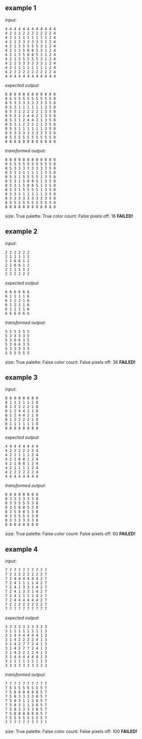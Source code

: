 
## example 1
*input:*
```
4 4 4 4 4 4 4 4 4 4 4 4
4 2 2 2 2 2 2 2 2 2 2 4
4 2 1 1 1 1 1 1 1 1 2 4
4 2 1 3 3 3 3 3 3 1 2 4
4 2 1 3 5 5 5 5 3 1 2 4
4 2 1 3 5 8 8 5 3 1 2 4
4 2 1 3 5 8 8 5 3 1 2 4
4 2 1 3 5 5 5 5 3 1 2 4
4 2 1 3 3 3 3 3 3 1 2 4
4 2 1 1 1 1 1 1 1 1 2 4
4 2 2 2 2 2 2 2 2 2 2 4
4 4 4 4 4 4 4 4 4 4 4 4
```
*expected output:*
```
8 8 8 8 8 8 8 8 8 8 8 8
8 5 5 5 5 5 5 5 5 5 5 8
8 5 3 3 3 3 3 3 3 3 5 8
8 5 3 1 1 1 1 1 1 3 5 8
8 5 3 1 2 2 2 2 1 3 5 8
8 5 3 1 2 4 4 2 1 3 5 8
8 5 3 1 2 4 4 2 1 3 5 8
8 5 3 1 2 2 2 2 1 3 5 8
8 5 3 1 1 1 1 1 1 3 5 8
8 5 3 3 3 3 3 3 3 3 5 8
8 5 5 5 5 5 5 5 5 5 5 8
8 8 8 8 8 8 8 8 8 8 8 8
```
*transformed output:*
```
8 8 8 8 8 8 8 8 8 8 8 8
8 5 5 5 5 5 5 5 5 5 5 8
8 5 3 3 3 3 3 3 3 3 5 8
8 5 3 1 1 1 1 1 1 3 5 8
8 5 3 1 5 5 5 5 1 3 5 8
8 5 3 1 5 8 8 5 1 3 5 8
8 5 3 1 5 8 8 5 1 3 5 8
8 5 3 1 5 5 5 5 1 3 5 8
8 5 3 1 1 1 1 1 1 3 5 8
8 5 3 3 3 3 3 3 3 3 5 8
8 5 5 5 5 5 5 5 5 5 5 8
8 8 8 8 8 8 8 8 8 8 8 8
```
size: True
palette: True
color count: False
pixels off: 16
**FAILED!**

## example 2
*input:*
```
2 2 2 2 2 2
2 1 1 1 1 2
2 1 6 6 1 2
2 1 6 6 1 2
2 1 1 1 1 2
2 2 2 2 2 2
```
*expected output:*
```
6 6 6 6 6 6
6 1 1 1 1 6
6 1 2 2 1 6
6 1 2 2 1 6
6 1 1 1 1 6
6 6 6 6 6 6
```
*transformed output:*
```
5 5 5 5 5 5
5 3 3 3 3 5
5 3 6 6 3 5
5 3 6 6 3 5
5 3 3 3 3 5
5 5 5 5 5 5
```
size: True
palette: False
color count: False
pixels off: 36
**FAILED!**

## example 3
*input:*
```
8 8 8 8 8 8 8 8
8 1 1 1 1 1 1 8
8 1 2 2 2 2 1 8
8 1 2 4 4 2 1 8
8 1 2 4 4 2 1 8
8 1 2 2 2 2 1 8
8 1 1 1 1 1 1 8
8 8 8 8 8 8 8 8
```
*expected output:*
```
4 4 4 4 4 4 4 4
4 2 2 2 2 2 2 4
4 2 1 1 1 1 2 4
4 2 1 8 8 1 2 4
4 2 1 8 8 1 2 4
4 2 1 1 1 1 2 4
4 2 2 2 2 2 2 4
4 4 4 4 4 4 4 4
```
*transformed output:*
```
8 8 8 8 8 8 8 8
8 3 3 3 3 3 3 8
8 3 5 5 5 5 3 8
8 3 5 8 8 5 3 8
8 3 5 8 8 5 3 8
8 3 5 5 5 5 3 8
8 3 3 3 3 3 3 8
8 8 8 8 8 8 8 8
```
size: True
palette: False
color count: False
pixels off: 60
**FAILED!**

## example 4
*input:*
```
7 7 7 7 7 7 7 7 7 7
7 2 2 2 2 2 2 2 2 7
7 2 4 4 4 4 4 4 2 7
7 2 4 1 1 1 1 4 2 7
7 2 4 1 3 3 1 4 2 7
7 2 4 1 3 3 1 4 2 7
7 2 4 1 1 1 1 4 2 7
7 2 4 4 4 4 4 4 2 7
7 2 2 2 2 2 2 2 2 7
7 7 7 7 7 7 7 7 7 7
```
*expected output:*
```
3 3 3 3 3 3 3 3 3 3
3 1 1 1 1 1 1 1 1 3
3 1 4 4 4 4 4 4 1 3
3 1 4 2 2 2 2 4 1 3
3 1 4 2 7 7 2 4 1 3
3 1 4 2 7 7 2 4 1 3
3 1 4 2 2 2 2 4 1 3
3 1 4 4 4 4 4 4 1 3
3 1 1 1 1 1 1 1 1 3
3 3 3 3 3 3 3 3 3 3
```
*transformed output:*
```
7 7 7 7 7 7 7 7 7 7
7 5 5 5 5 5 5 5 5 7
7 5 8 8 8 8 8 8 5 7
7 5 8 3 3 3 3 8 5 7
7 5 8 3 1 1 3 8 5 7
7 5 8 3 1 1 3 8 5 7
7 5 8 3 3 3 3 8 5 7
7 5 8 8 8 8 8 8 5 7
7 5 5 5 5 5 5 5 5 7
7 7 7 7 7 7 7 7 7 7
```
size: True
palette: False
color count: False
pixels off: 100
**FAILED!**
